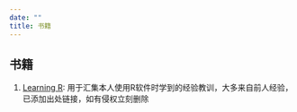 ```yaml
---
date: ""
title: 书籍
---
```


## 书籍

1. [Learning R](https://gongchao-pku.github.io/book-learningr/index.html): 用于汇集本人使用R软件时学到的经验教训，大多来自前人经验，已添加出处链接，如有侵权立刻删除